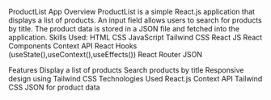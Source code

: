 ProductList App
Overview
ProductList is a simple React.js application that displays a list of products. An input field allows users to search for products by title. 
The product data is stored in a JSON file and fetched into the application.
Skills Used:
HTML
CSS
JavaScript
Tailwind CSS
React JS
React Components
Context API
React Hooks (useState(),useContext(),useEffects())
React Router
JSON


Features
Display a list of products
Search products by title
Responsive design using Tailwind CSS
Technologies Used
React.js
Context API
Tailwind CSS
JSON for product data


